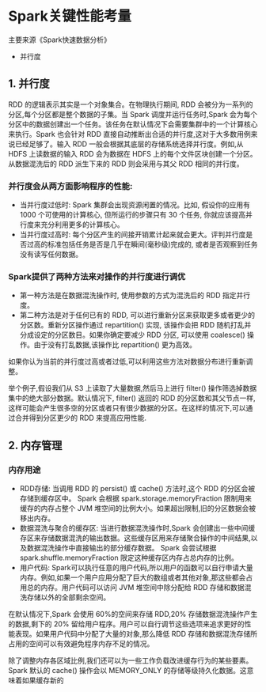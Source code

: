 # Spark关键性能考量
主要来源《Spark快速数据分析》

- 并行度

## 1. 并行度
RDD 的逻辑表示其实是一个对象集合。在物理执行期间, RDD 会被分为一系列的分区,每个分区都是整个数据的子集。当 Spark 调度并运行任务时,Spark 会为每个分区中的数据创建出一个任务。该任务在默认情况下会需要集群中的一个计算核心来执行。Spark 也会针对 RDD 直接自动推断出合适的并行度,这对于大多数用例来说已经足够了。输入 RDD 一般会根据其底层的存储系统选择并行度。例如,从 HDFS 上读数据的输入 RDD 会为数据在 HDFS 上的每个文件区块创建一个分区。从数据混洗后的 RDD 派生下来的 RDD 则会采用与其父 RDD 相同的并行度。

### 并行度会从两方面影响程序的性能:

- 当并行度过低时: Spark 集群会出现资源闲置的情况。比如, 假设你的应用有 1000 个可使用的计算核心, 但所运行的步骤只有 30 个任务, 你就应该提高并行度来充分利用更多的计算核心。
- 当并行度过高时: 每个分区产生的间接开销累计起来就会更大。评判并行度是否过高的标准包括任务是否是几乎在瞬间(毫秒级)完成的, 或者是否观察到任务没有读写任何数据。

### Spark提供了两种方法来对操作的并行度进行调优

- 第一种方法是在数据混洗操作时, 使用参数的方式为混洗后的 RDD 指定并行度。
- 第二种方法是对于任何已有的 RDD, 可以进行重新分区来获取更多或者更少的分区数。重新分区操作通过 repartition() 实现, 该操作会把 RDD 随机打乱并分成设定的分区数目。如果你确定要减少 RDD 分区, 可以使用 coalesce() 操作。由于没有打乱数据,该操作比 repartition() 更为高效。

如果你认为当前的并行度过高或者过低,可以利用这些方法对数据分布进行重新调整。 

举个例子,假设我们从 S3 上读取了大量数据,然后马上进行 filter() 操作筛选掉数据集中的绝大部分数据。默认情况下, filter() 返回的 RDD 的分区数和其父节点一样,这样可能会产生很多空的分区或者只有很少数据的分区。在这样的情况下,可以通过合并得到分区更少的 RDD 来提高应用性能.

## 2. 内存管理

### 内存用途

- RDD存储: 当调用 RDD 的 persist() 或 cache() 方法时,这个 RDD 的分区会被存储到缓存区中。 Spark 会根据 spark.storage.memoryFraction 限制用来缓存的内存占整个 JVM 堆空间的比例大小。如果超出限制,旧的分区数据会被移出内存。
- 数据混洗与聚合的缓存区: 当进行数据混洗操作时,Spark 会创建出一些中间缓存区来存储数据混洗的输出数据。这些缓存区用来存储聚合操作的中间结果,以及数据混洗操作中直接输出的部分缓存数据。 Spark 会尝试根据 spark.shuffle.memoryFraction 限定这种缓存区内存占总内存的比例。
- 用户代码: Spark可以执行任意的用户代码,所以用户的函数可以自行申请大量内存。例如,如果一个用户应用分配了巨大的数组或者其他对象,那这些都会占用总的内存。用户代码可以访问 JVM 堆空间中除分配给 RDD 存储和数据混洗存储以外的全部剩余空间。

在默认情况下,Spark 会使用 60%的空间来存储 RDD,20% 存储数据混洗操作产生的数据,剩下的 20% 留给用户程序。用户可以自行调节这些选项来追求更好的性能表现。如果用户代码中分配了大量的对象,那么降低 RDD 存储和数据混洗存储所占用的空间可以有效避免程序内存不足的情况。

除了调整内存各区域比例,我们还可以为一些工作负载改进缓存行为的某些要素。Spark
默认的 cache() 操作会以 MEMORY_ONLY 的存储等级持久化数据。这意味着如果缓存新的




